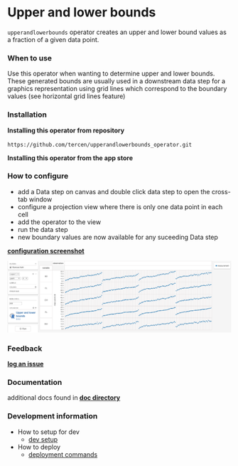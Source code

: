 # Upper and lower bounds 
`upperandlowerbounds` operator creates an upper and lower bound values as a fraction of a given data point.

### When to use
Use this operator when wanting to determine upper and lower bounds. These generated bounds are usually used in a downstream data step for a graphics representation using grid lines which correspond to the boundary values (see horizontal grid lines feature) 

### Installation

__Installing this operator from repository__

`https://github.com/tercen/upperandlowerbounds_operator.git`


__Installing this operator from the app store__


### How to configure
* add a Data step on canvas and double click data step to open the cross-tab window
* configure a projection view where there is only one data point in each cell
* add the operator to the view
* run the data step
* new boundary values are now available for any suceeding Data step

[__configuration screenshot__](./doc/screenshot/operator_screenshot.png)

![configuration screenshot](./doc/screenshot/operator_screenshot.png)


### Feedback
[__log an issue__](https://github.com/tercen/upperandlowerbounds_operator/issues)

### Documentation
additional docs found in [__doc directory__](./doc)

### Development information

* How to setup for dev
    * [dev setup](https://tercen.github.io/appbuilders-guide/)
* How to deploy
    * [deployment commands](./doc/DEPLOY.md)




